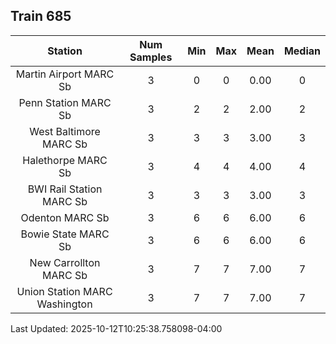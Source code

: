 ## Train 685

| Station | Num Samples | Min | Max | Mean | Median |
| :-----: | :---------: | :-: | :-: | :--: | :----: |
| Martin Airport MARC Sb | 3 | 0 | 0 | 0.00 | 0 |
| Penn Station MARC Sb | 3 | 2 | 2 | 2.00 | 2 |
| West Baltimore MARC Sb | 3 | 3 | 3 | 3.00 | 3 |
| Halethorpe MARC Sb | 3 | 4 | 4 | 4.00 | 4 |
| BWI Rail Station MARC Sb | 3 | 3 | 3 | 3.00 | 3 |
| Odenton MARC Sb | 3 | 6 | 6 | 6.00 | 6 |
| Bowie State MARC Sb | 3 | 6 | 6 | 6.00 | 6 |
| New Carrollton MARC Sb | 3 | 7 | 7 | 7.00 | 7 |
| Union Station MARC Washington | 3 | 7 | 7 | 7.00 | 7 |


Last Updated: 2025-10-12T10:25:38.758098-04:00